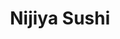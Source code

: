 ---
layout: place
title: "Nijiya Sushi"
permalink: /massachusetts/medford/nijiya-sushi.html
stateAbbr: MA
stateName: Massachusetts
cityName: Medford
seo:
  name: "Nijiya Sushi"
  type: Restaurant
  links: http://www.nijiyasushi.net/
description: "Laid-back locale offering all-you-can-eat sushi & other Japanese dishes, plus sake & lunch specials. Nijiya Sushi serves delicious sushi in Medford, Massachusetts. Try fresh Japanese dishes for a great dining experience. Available for takeout, delivery, lunch, and dinner."
place_id: ChIJO9QXBrh244kRA0kF9QiZqXQ
photos:
  - name: >-
      places/ChIJO9QXBrh244kRA0kF9QiZqXQ/photos/AeeoHcIvZUUR965vf02-TqM-39DdKBklezRybQQnUHGvdH98HogNDpsCAlNfpBTPoYltldXheA4vMSdX9fbl4KnmsaYe5OJXdYs67OBXjz3Am-e1JN1RsxKEpMmQ5G0sYpXQjsmc3aQstMwRw0eQWPr8LAAol4ySZuIV47vGdPlpKFJIk6sVlgbRqF_nKqg1V_IsWYO6Wmwj1Rm2OCOwNkT77oSQtH42sMPpXJ5gU6B0aMSsxeBG-LbavnR4gM4jTHnRFBZ_PgLKTXl_vrMBbcCquGF2tntaYh_E4rm0VeqH5VDu3g
    widthPx: 640
    heightPx: 361
    authorAttributions:
      - displayName: Nijiya Sushi
        uri: https://maps.google.com/maps/contrib/109986591262673001384
        photoUri: >-
          https://lh3.googleusercontent.com/a/ACg8ocI871AxOXJ9Dzk-nGSQXnIrxW-uNsQDsJxfD9Z2BsWduRkXLg=s100-p-k-no-mo
    flagContentUri: >-
      https://www.google.com/local/imagery/report/?cb_client=maps_api_places.places_api&image_key=!1e10!2sAF1QipP1RPkM3dD4AM20YlbalEkdpP3O-0vHEQLvWyzy&hl=en-US
    googleMapsUri: >-
      https://www.google.com/maps/place//data=!3m4!1e2!3m2!1sAF1QipP1RPkM3dD4AM20YlbalEkdpP3O-0vHEQLvWyzy!2e10!4m2!3m1!1s0x89e376b80617d43b:0x74a99908f5054903
  - name: >-
      places/ChIJO9QXBrh244kRA0kF9QiZqXQ/photos/AeeoHcJSzNNp4AEYFvWQ7mLi-U3L_Tzn3wlQzYrMO7KLmxadpVoXQ8sWbiifK-4GE7A1EuCIsiThwARGJne40Ct2-9MpkLXkBRfZHWx0RSgW9CMmObIMWhjsS081I73NtbykiOoEh7dECGskxTUNGixBUW_9G-dnz8iCErHdLvIWsCfjAKoD9Zl9JBI33xzt1YpMuaWpeAqPvby0U8aoidWbNzYJx8FQg3WDDgGCx134pmvCZUgXCByCkfbvG6RaED9hN4tiTpYgZ99lrAGbL5Iia2zQzlecDwPMIbEaa5b-Szs3_Q
    widthPx: 1024
    heightPx: 683
    authorAttributions:
      - displayName: Nijiya Sushi
        uri: https://maps.google.com/maps/contrib/109986591262673001384
        photoUri: >-
          https://lh3.googleusercontent.com/a/ACg8ocI871AxOXJ9Dzk-nGSQXnIrxW-uNsQDsJxfD9Z2BsWduRkXLg=s100-p-k-no-mo
    flagContentUri: >-
      https://www.google.com/local/imagery/report/?cb_client=maps_api_places.places_api&image_key=!1e10!2sAF1QipPk7odQjf0VA5nSC_lyuK4W1l2eO-EKUixAw_XD&hl=en-US
    googleMapsUri: >-
      https://www.google.com/maps/place//data=!3m4!1e2!3m2!1sAF1QipPk7odQjf0VA5nSC_lyuK4W1l2eO-EKUixAw_XD!2e10!4m2!3m1!1s0x89e376b80617d43b:0x74a99908f5054903
  - name: >-
      places/ChIJO9QXBrh244kRA0kF9QiZqXQ/photos/AeeoHcJaqSV9yvHcGz2UQ56rhTU3q1EzHr9MA-LUKkN_vwYqx1eDim6J9e06nz84vRSO5Kpjk1IDsRJnwf_0NHMyEExpjEoxB8mFGsY6wtdtIxq_Kv5oFgDbhEaHMa0Wkgu3m4qOIZdDb6A9d-q1I8dwg0aiaWZH4lun0bObudZLXqG_HJ-heTzNL-uREvXWTXFUutvwqugeMg0RLj4IUdmvcBj917S0unaO424Bodf5WnMQ3T7l7Y5EPjM50a7BPL7gXzkRV9ab5qd23VbQvqKopg2nH1b1wwqPQxulV5wE4u1eGk0oUNEJM64PlgMHQMW4R4EUYpkC7dq_7b9PkBJDpiyaLojlA1JaddXqY9DIXnVXWt5Kq2RMFaVcCV6c5SJ_8AjLO6IghB6GoJTr_84vOCxCRGbp3-prmFiQj9Xd0kRcmM6U
    widthPx: 4000
    heightPx: 2252
    authorAttributions:
      - displayName: Jade Oakes
        uri: https://maps.google.com/maps/contrib/105492693986609594200
        photoUri: >-
          https://lh3.googleusercontent.com/a-/ALV-UjXtl6H-0s1t9b5gFW7_KDQ2v1rLWNIfs9Sxdd7jkP9cN8oEBnsS9g=s100-p-k-no-mo
    flagContentUri: >-
      https://www.google.com/local/imagery/report/?cb_client=maps_api_places.places_api&image_key=!1e10!2sCIHM0ogKEICAgMDIg5O0zwE&hl=en-US
    googleMapsUri: >-
      https://www.google.com/maps/place//data=!3m4!1e2!3m2!1sCIHM0ogKEICAgMDIg5O0zwE!2e10!4m2!3m1!1s0x89e376b80617d43b:0x74a99908f5054903
  - name: >-
      places/ChIJO9QXBrh244kRA0kF9QiZqXQ/photos/AeeoHcItGG1PcmUBRYW74UdoW8P1Z4UgQ8ZUmznPNy3G-sbt5nT_d5L9KoQoBeMz0d3gSFC9bnhGZguR5MN50PaZcn4nfUNPeDlaLxxB6EhRBcXtBVfFTV-XkZKniW9-vdAU4TNTM2H_0oI9eUd34rDJaYZz-sMyWQEOEQOiaiQTF4DdO8PXUkD28r_JuerzU_vo2ajOuBn3LDW_lo4IqW_ynU2qU2gZk9DS0McMoKheJuTSywlmbkqopnFikAtlkL89NmX8CxYM-8y2Rf5hwGK8_M04Yej0vSd8aL6tDjDElMhlaU9qB6eIHFymKv3PIoUQORjmoS0fBCjhD9icjSjE409veC6AyWIAdzd6nkPD0Nk3bXIDTSpUR30VxUdliAQm8qIWrK6JSxCre3WWyKe-b1ALqPl4kcqqhEnPIlTm8p4
    widthPx: 4032
    heightPx: 3024
    authorAttributions:
      - displayName: Jacky Ho Yin LI
        uri: https://maps.google.com/maps/contrib/106957304263921470247
        photoUri: >-
          https://lh3.googleusercontent.com/a-/ALV-UjVLjxa8hWEgnx1-phrV_duloFTQp5PqnAQMpxyXRACLS7pC-Xa6tw=s100-p-k-no-mo
    flagContentUri: >-
      https://www.google.com/local/imagery/report/?cb_client=maps_api_places.places_api&image_key=!1e10!2sCIHM0ogKEICAgIDLsbqiQw&hl=en-US
    googleMapsUri: >-
      https://www.google.com/maps/place//data=!3m4!1e2!3m2!1sCIHM0ogKEICAgIDLsbqiQw!2e10!4m2!3m1!1s0x89e376b80617d43b:0x74a99908f5054903
  - name: >-
      places/ChIJO9QXBrh244kRA0kF9QiZqXQ/photos/AeeoHcKL3nbXrd2ruRYxBF8gaJN96g6WAITDNheFYMxqICeizx25e_H-SVj4PdCibFW-HbLuKBSXM5CBoJaCetszQADzDCFI8gaF1mou1mVzMeigV5tUI2spgd6XnDnUSBon18mEFkUn1neEfZuSReCt0MM3G6VDFe3ffSMnP6pH6fqTkXjVL0LosvOgXJkCTShedBS9zWWvfJdP1HTqXNZU8mI2DgL0YhL5M1PioOmonTfbNyBYxz2Biv0gTHkxrxPlelHlSm_RJBvbg1eVjO4FyHfYApno6ampRWJewFuFXNmUkbhQZzrpLDBpS63s39K5teYCKaWiyHMrgDd2PZ77Kt9acAdZUMNHTtDAbahHowJ3cWhP3wD1uX8AueqF9vK0L_f7F5wVORfk7OLLi3to65xV63a5A8GvLV-Aqxj4ge7BPnkm
    widthPx: 4000
    heightPx: 3000
    authorAttributions:
      - displayName: Sovathya Sar
        uri: https://maps.google.com/maps/contrib/116237595140363112658
        photoUri: >-
          https://lh3.googleusercontent.com/a-/ALV-UjWHb1JOYa8p8ENzX0o2GsmgZ2uPWe8oJie0aONjYz7P5gBkHlAYmg=s100-p-k-no-mo
    flagContentUri: >-
      https://www.google.com/local/imagery/report/?cb_client=maps_api_places.places_api&image_key=!1e10!2sCIHM0ogKEICAgIC_tuOKigE&hl=en-US
    googleMapsUri: >-
      https://www.google.com/maps/place//data=!3m4!1e2!3m2!1sCIHM0ogKEICAgIC_tuOKigE!2e10!4m2!3m1!1s0x89e376b80617d43b:0x74a99908f5054903
  - name: >-
      places/ChIJO9QXBrh244kRA0kF9QiZqXQ/photos/AeeoHcI_yN2Q77qGdHukpFs2MZryX56KxcgADlKEPdrkqbSvDNmE5VUH04B9unWtMqdmCeZJ3Iw_dCKia_RRoIAxhdXx3NMzcBOh2olw_917wpfrUYb_uUTGMYhtOZ1OUreegOdiOI4KNeLxmPDvEICaJ9mi_cvXWc3Ie5VRTkjQPsCePCw2Cy69UyDbsUJECGDGF10z4iyXKgjIKTfpMqbUhYlGBCX-dzSMFZJGSLs7Pyh0efRt4K93maCAY0aVRAXKSEelcSSfi_xrKaRmmFWc0AkqTuVUEWr7I12Zb-Bi9S9X7n4ztFtIy0YchqYa1hbP3XjJoTLftcBuDHohK5C-1_1IzFFIxNM21B1fIygSYxgdZ4YPAJptEFILJkrsTRFH-VzZMBI7o0AqCJaaQ8CU2Q6GOHo_2qA7Qtah_PWZwCa22g
    widthPx: 3099
    heightPx: 2634
    authorAttributions:
      - displayName: Delace Jia
        uri: https://maps.google.com/maps/contrib/111582702588834964144
        photoUri: >-
          https://lh3.googleusercontent.com/a-/ALV-UjUmnUvpAtUZfWsDyyPaA7rI3vNgpCdu4mN9tdtDYeb8KpC7HsYQ=s100-p-k-no-mo
    flagContentUri: >-
      https://www.google.com/local/imagery/report/?cb_client=maps_api_places.places_api&image_key=!1e10!2sCIHM0ogKEICAgMCQ-IbqBg&hl=en-US
    googleMapsUri: >-
      https://www.google.com/maps/place//data=!3m4!1e2!3m2!1sCIHM0ogKEICAgMCQ-IbqBg!2e10!4m2!3m1!1s0x89e376b80617d43b:0x74a99908f5054903
  - name: >-
      places/ChIJO9QXBrh244kRA0kF9QiZqXQ/photos/AeeoHcIdJfOktM81NgqaCgxinTn1CZYrwJuj4Je1A3Hu-so3MfeVAybcSqMtjE1XfJZ6DXnkKnZMMi1WUVYPISH7keApQq7C6Z-HAakRGRfXhXBUQZrFHD10DDqkNLE5VcibDbviAD59Vvlwm3HkRvZylqYSGYIJdahlhT7wGy6lKuEXKswX1kmwMUj6BUMUfen-5Hc-Uh_ACv36TwsiUTt49n8Rv72Lz0nUAtS1kRepqD35tZ0BZb-AlOJ0tceC0FyZDHa5MauGyDmQrE4rT21Nn_sEnylgsPKd9gtxVEKvzXqLbj2N0_yX9FgokvnSZo3wCLDe-kUwzxufrlq2xb79mRPrn05VGxbl-_hasfobqsj-RaC4hmbIX6OX-vqHRcGTMBRNI6hiRH5INuqa70eQw8e4kIDHDR2RPSX8_lm82PcTLQ
    widthPx: 4032
    heightPx: 3024
    authorAttributions:
      - displayName: Lisa Xiaremba
        uri: https://maps.google.com/maps/contrib/111571789635541124758
        photoUri: >-
          https://lh3.googleusercontent.com/a-/ALV-UjWDFH2mPvrF_dele-BwwgzP5pwTeZzEgPhq6j88IPzYpQZAERZ8RA=s100-p-k-no-mo
    flagContentUri: >-
      https://www.google.com/local/imagery/report/?cb_client=maps_api_places.places_api&image_key=!1e10!2sCIHM0ogKEICAgIDT9oCjQA&hl=en-US
    googleMapsUri: >-
      https://www.google.com/maps/place//data=!3m4!1e2!3m2!1sCIHM0ogKEICAgIDT9oCjQA!2e10!4m2!3m1!1s0x89e376b80617d43b:0x74a99908f5054903
  - name: >-
      places/ChIJO9QXBrh244kRA0kF9QiZqXQ/photos/AeeoHcId1-Cy6cwcRPTOKPmemc6XO6-bdkP4kVNsppuuI_5i1L4MvGK5KpNX2veHxBNZEZpc6I_ubiifaXU8b5_DSf6Z-uQrUZxutQPpNaPuNj2n_q9p5gyU5k1ESVBoULZRBWNN4Dif3YMhayNYLWnN0OfF0Qscbft8fqpampBClW1u6tLJ7HbRDD1ddg6AVIZraTHpzyI35izXS_CoiUQwFDlwF5qzl4O9iLYSN9IW0KZCCy7LWbktZhyV4XhTZrWhsBvTBCSuuP_2VnskKUBcO7xwRvuwN7DMaD-yRiZS9TbnTfrCWGja_xeZbJv6CLKDWqdoybDkK48kPRSnc_jQ52WZnCL8j8-RXgY2d4uLZ6Z2w4j2DiAkfg4cC9PGF7wTqixdnqx08NzJvHsvbh4UiFNMsZhDDfcG2C0wdZBy_RjyyA
    widthPx: 4032
    heightPx: 3024
    authorAttributions:
      - displayName: Lisa Xiaremba
        uri: https://maps.google.com/maps/contrib/111571789635541124758
        photoUri: >-
          https://lh3.googleusercontent.com/a-/ALV-UjWDFH2mPvrF_dele-BwwgzP5pwTeZzEgPhq6j88IPzYpQZAERZ8RA=s100-p-k-no-mo
    flagContentUri: >-
      https://www.google.com/local/imagery/report/?cb_client=maps_api_places.places_api&image_key=!1e10!2sCIHM0ogKEICAgIDT9oCjIA&hl=en-US
    googleMapsUri: >-
      https://www.google.com/maps/place//data=!3m4!1e2!3m2!1sCIHM0ogKEICAgIDT9oCjIA!2e10!4m2!3m1!1s0x89e376b80617d43b:0x74a99908f5054903
  - name: >-
      places/ChIJO9QXBrh244kRA0kF9QiZqXQ/photos/AeeoHcIvxds1U85famN4Dm8U9ckoAGVgzNBRBJohLTodokQ_WTvfR3qDn3gjLNU581CubyMAedF-x8hyT5Iw2OFzoke3JTHq_lnzRelKo1FuVMsoDukjcMN3kS6ztYI09zqB14SBjFTImDG5g95OXD3I4Nn3qXsfiqZKGmQwNdxZbmmef-13zJlgVknobGii6oyCotPDTGTa6buYWJV5l9Z1Lzl_klJCb6dR15nbXcd7I4FYVPxQziay0DaZmA2ZxaihJvUbv2eT-n2h9uCehTQriG2Ye9czgRltl-UXeFNPvAQOwyBRF_fNav4UuW-k7f0FR-Ldsk0B6rnnTtMqefrh0x1pWmkV7wkTI9t86wAC0JFb08clSRvhFSlzjPyy9wzk6ylCThQW7Ajhe8OYcEpiAqfEd6e2qkUdIsPiNHZBNo-SpcZv
    widthPx: 3024
    heightPx: 4032
    authorAttributions:
      - displayName: Mary Ng
        uri: https://maps.google.com/maps/contrib/108919463953389628713
        photoUri: >-
          https://lh3.googleusercontent.com/a/ACg8ocLdU7c4vUkLIoUSguSsqzfdt-H2kS4U5mx9mksuDhIApVf5oQ=s100-p-k-no-mo
    flagContentUri: >-
      https://www.google.com/local/imagery/report/?cb_client=maps_api_places.places_api&image_key=!1e10!2sCIHM0ogKEICAgIC1nKWdrAE&hl=en-US
    googleMapsUri: >-
      https://www.google.com/maps/place//data=!3m4!1e2!3m2!1sCIHM0ogKEICAgIC1nKWdrAE!2e10!4m2!3m1!1s0x89e376b80617d43b:0x74a99908f5054903
  - name: >-
      places/ChIJO9QXBrh244kRA0kF9QiZqXQ/photos/AeeoHcK_Rw4OjqC80qmdquR5uS_Vc6InKaohGBi-TIp0frHk824p9dqqt9lkxhQ-6Rhm0ugH8FsmTV5jclp2eC_Ag5ILNbLbxOhzvj2a61Xj4e8mX3DVjmQKkuxVYFogRQLWLKsl0HLCFIICv0-kYQEmfonAwF4pECG1ZinPshlLYSIBaxYKEfWgTMx31MVoBq8VLM7E6c1ouqz-zpNdbpVwWfL_PJdOxMG4gMVCFLCe08ViGciECYO-pDVNHGVzusUKma-0dzlXsO5JeDxuaVZKseIU6rtMhrrMkDyDxw0KmptVsGRTk2xRBh8e92eZurhQOPsJ2FqGJaeHDwh2FxrCKuzkgR4lHJf-B5MqUIxWYjqLo_-mfzbFKMweFWTqUYqVOtFh3L_2AyeUBUd3mMcSY-PbCEtt9018WEc5D2L_3j2_qg
    widthPx: 1171
    heightPx: 1093
    authorAttributions:
      - displayName: Richard Ta
        uri: https://maps.google.com/maps/contrib/114984516906116227491
        photoUri: >-
          https://lh3.googleusercontent.com/a/ACg8ocKvG3C7iRYeooKpWd9Xtwru6av7tKURgg34pANBAyjCjS-f0g=s100-p-k-no-mo
    flagContentUri: >-
      https://www.google.com/local/imagery/report/?cb_client=maps_api_places.places_api&image_key=!1e10!2sCIHM0ogKEICAgICvyubPDg&hl=en-US
    googleMapsUri: >-
      https://www.google.com/maps/place//data=!3m4!1e2!3m2!1sCIHM0ogKEICAgICvyubPDg!2e10!4m2!3m1!1s0x89e376b80617d43b:0x74a99908f5054903
address: 9 High St, Medford, MA 02155, USA
street: 9 High St
city: Medford
state: MA
zip: '02155'
country: USA
neighborhood: null
latitude: '42.418470'
longitude: '-71.109890'
accessibility_options:
  wheelchairAccessibleParking: true
  wheelchairAccessibleEntrance: true
  wheelchairAccessibleRestroom: true
  wheelchairAccessibleSeating: true
business_status: OPERATIONAL
name: Nijiya Sushi
google_maps_links:
  directionsUri: >-
    https://www.google.com/maps/dir//''/data=!4m7!4m6!1m1!4e2!1m2!1m1!1s0x89e376b80617d43b:0x74a99908f5054903!3e0
  placeUri: https://maps.google.com/?cid=8406418443213293827
  writeAReviewUri: >-
    https://www.google.com/maps/place//data=!4m3!3m2!1s0x89e376b80617d43b:0x74a99908f5054903!12e1
  reviewsUri: >-
    https://www.google.com/maps/place//data=!4m4!3m3!1s0x89e376b80617d43b:0x74a99908f5054903!9m1!1b1
  photosUri: >-
    https://www.google.com/maps/place//data=!4m3!3m2!1s0x89e376b80617d43b:0x74a99908f5054903!10e5
primary_type: Japanese Restaurant
opening_hours:
  regular: null
  current: null
secondary_opening_hours:
  regular:
    weekdayDescriptions: null
    type: null
  current:
    weekdayDescriptions: null
    type: null
phone: (781) 874-2630
price_level: PRICE_LEVEL_MODERATE
price_range: $30 &ndash; $50
rating: '4.3'
rating_count: 0
website: http://www.nijiyasushi.net/
reviews:
  - name: >-
      places/ChIJO9QXBrh244kRA0kF9QiZqXQ/reviews/ChZDSUhNMG9nS0VJQ0FnTURncWNPUmZnEAE
    relativePublishTimeDescription: a month ago
    rating: 5
    text:
      text: >-
        I came to this location a couple times, and the quality of the food
        never disappoints. The sushi and sashimi (along with other dishes) are
        always fresh! The only concern I have is that sometimes the customer
        service is not the best. You either get a great server that is friendly,
        or one that doesn’t even talk to you. Overall, I would recommend this
        location for your sushi cravings!
      languageCode: en
    originalText:
      text: >-
        I came to this location a couple times, and the quality of the food
        never disappoints. The sushi and sashimi (along with other dishes) are
        always fresh! The only concern I have is that sometimes the customer
        service is not the best. You either get a great server that is friendly,
        or one that doesn’t even talk to you. Overall, I would recommend this
        location for your sushi cravings!
      languageCode: en
    authorAttribution:
      displayName: Inna Begma
      uri: https://www.google.com/maps/contrib/114251746774441637058/reviews
      photoUri: >-
        https://lh3.googleusercontent.com/a-/ALV-UjW1q58Gf4S8CYkFKzBxq0wSilrchP4L_1aIIFS06Okxm-8n5LUN=s128-c0x00000000-cc-rp-mo-ba4
    publishTime: '2025-02-25T19:37:37.197537Z'
    flagContentUri: >-
      https://www.google.com/local/review/rap/report?postId=ChZDSUhNMG9nS0VJQ0FnTURncWNPUmZnEAE&d=17924085&t=1
    googleMapsUri: >-
      https://www.google.com/maps/reviews/data=!4m6!14m5!1m4!2m3!1sChZDSUhNMG9nS0VJQ0FnTURncWNPUmZnEAE!2m1!1s0x89e376b80617d43b:0x74a99908f5054903
  - name: >-
      places/ChIJO9QXBrh244kRA0kF9QiZqXQ/reviews/ChdDSUhNMG9nS0VJQ0FnTUNnbnNfQjR3RRAB
    relativePublishTimeDescription: a month ago
    rating: 5
    text:
      text: >-
        If it’s a craving for sushi - lots of it and all of it tasty - this is
        where we head to.

        There is some street parking nearby and once you get in they know what
        to do


        You look through the menu (if you want to) and order by marking on the
        page they give you and a short wait later - all that you ordered will
        appear.

        Fun is - you can ask for and fill these pages again and again- and the
        process will repeat!

        Until of course you are in a food coma and feel some genuine regret for
        the sin of gluttony

        Every single thing is lovely - and there are lots of choices to pick
        from- even the ice cream is great!

        We love going here esp when you’ve worked up an appetite
      languageCode: en
    originalText:
      text: >-
        If it’s a craving for sushi - lots of it and all of it tasty - this is
        where we head to.

        There is some street parking nearby and once you get in they know what
        to do


        You look through the menu (if you want to) and order by marking on the
        page they give you and a short wait later - all that you ordered will
        appear.

        Fun is - you can ask for and fill these pages again and again- and the
        process will repeat!

        Until of course you are in a food coma and feel some genuine regret for
        the sin of gluttony

        Every single thing is lovely - and there are lots of choices to pick
        from- even the ice cream is great!

        We love going here esp when you’ve worked up an appetite
      languageCode: en
    authorAttribution:
      displayName: Ajith Vasudevan
      uri: https://www.google.com/maps/contrib/100219171281353375946/reviews
      photoUri: >-
        https://lh3.googleusercontent.com/a/ACg8ocJR_2YGQ17MVMWQfwFoYSSPcXaCbWMFsZAj2vYjWQhyK_2T2EOQ=s128-c0x00000000-cc-rp-mo-ba5
    publishTime: '2025-02-17T15:43:56.766988Z'
    flagContentUri: >-
      https://www.google.com/local/review/rap/report?postId=ChdDSUhNMG9nS0VJQ0FnTUNnbnNfQjR3RRAB&d=17924085&t=1
    googleMapsUri: >-
      https://www.google.com/maps/reviews/data=!4m6!14m5!1m4!2m3!1sChdDSUhNMG9nS0VJQ0FnTUNnbnNfQjR3RRAB!2m1!1s0x89e376b80617d43b:0x74a99908f5054903
  - name: >-
      places/ChIJO9QXBrh244kRA0kF9QiZqXQ/reviews/ChdDSUhNMG9nS0VJQ0FnSUN2eXViUHRnRRAB
    relativePublishTimeDescription: 4 months ago
    rating: 5
    text:
      text: >-
        I’m blown away at the quality of the fish here specially being at an all
        you can eat. It feels like a steal for the price that they charge.
        Service is quick, they don’t delay how fast your sushi comes out. I went
        with two other guys and we ate extremely fast and did not have to wait
        long between each set of sushi that we ordered. Would highly recommend.
        I will definitely be coming back.
      languageCode: en
    originalText:
      text: >-
        I’m blown away at the quality of the fish here specially being at an all
        you can eat. It feels like a steal for the price that they charge.
        Service is quick, they don’t delay how fast your sushi comes out. I went
        with two other guys and we ate extremely fast and did not have to wait
        long between each set of sushi that we ordered. Would highly recommend.
        I will definitely be coming back.
      languageCode: en
    authorAttribution:
      displayName: Richard Ta
      uri: https://www.google.com/maps/contrib/114984516906116227491/reviews
      photoUri: >-
        https://lh3.googleusercontent.com/a/ACg8ocKvG3C7iRYeooKpWd9Xtwru6av7tKURgg34pANBAyjCjS-f0g=s128-c0x00000000-cc-rp-mo
    publishTime: '2024-12-10T00:02:15.766302Z'
    flagContentUri: >-
      https://www.google.com/local/review/rap/report?postId=ChdDSUhNMG9nS0VJQ0FnSUN2eXViUHRnRRAB&d=17924085&t=1
    googleMapsUri: >-
      https://www.google.com/maps/reviews/data=!4m6!14m5!1m4!2m3!1sChdDSUhNMG9nS0VJQ0FnSUN2eXViUHRnRRAB!2m1!1s0x89e376b80617d43b:0x74a99908f5054903
  - name: >-
      places/ChIJO9QXBrh244kRA0kF9QiZqXQ/reviews/ChZDSUhNMG9nS0VJQ0FnSUM3OHEyVFBnEAE
    relativePublishTimeDescription: 8 months ago
    rating: 3
    text:
      text: >-
        The sashimi was super fresh and simply divine! The rest was OK. We came
        late at 9pm Saturday night, and I would not do it again. They were
        rushing everyone who came around the same time. They close at 10:30!

        The sushi wasn’t anything to write home about, but it’s a good place to
        go for the $ value of all you can eat. They started wiping the floors
        and kitchen at 10pm and a very strong chemical smell filled the entire
        restaurant activating my severe asthma immediately! I couldn’t finish my
        food as I could hardly breathe thru gasping for air! I had to ask them
        to pack the sushi I had on the table, to which they wanted to charge me
        for! (Disappointing head shake)

        I could seriously barely talk/breathe till I left for fresh air outside!
        We are paying a heavy penny of $32usd/person for a proper dinner
        evening!

        At least WAIT till customers have finished their food and have left
        BEFORE you start washing floors with heavy chemicals!

        If this was just me, I might not say much. But another table of sweet
        elderly ladies (who’d come to kindly ask if I was OK) had also shared
        with us that they’d had an awful time with the waiters rushing them and
        quickly removing their dishes before they’d even finished.

        Not at all impressed to say the least.


        If you choose to go, go earlier than 9pm.
      languageCode: en
    originalText:
      text: >-
        The sashimi was super fresh and simply divine! The rest was OK. We came
        late at 9pm Saturday night, and I would not do it again. They were
        rushing everyone who came around the same time. They close at 10:30!

        The sushi wasn’t anything to write home about, but it’s a good place to
        go for the $ value of all you can eat. They started wiping the floors
        and kitchen at 10pm and a very strong chemical smell filled the entire
        restaurant activating my severe asthma immediately! I couldn’t finish my
        food as I could hardly breathe thru gasping for air! I had to ask them
        to pack the sushi I had on the table, to which they wanted to charge me
        for! (Disappointing head shake)

        I could seriously barely talk/breathe till I left for fresh air outside!
        We are paying a heavy penny of $32usd/person for a proper dinner
        evening!

        At least WAIT till customers have finished their food and have left
        BEFORE you start washing floors with heavy chemicals!

        If this was just me, I might not say much. But another table of sweet
        elderly ladies (who’d come to kindly ask if I was OK) had also shared
        with us that they’d had an awful time with the waiters rushing them and
        quickly removing their dishes before they’d even finished.

        Not at all impressed to say the least.


        If you choose to go, go earlier than 9pm.
      languageCode: en
    authorAttribution:
      displayName: Yasmine M.
      uri: https://www.google.com/maps/contrib/110318822372453363798/reviews
      photoUri: >-
        https://lh3.googleusercontent.com/a-/ALV-UjV2DFQWSPLKyQhSahsJlf5nnxmnExep8LgSGkbEZ2NGYKS-5Pk=s128-c0x00000000-cc-rp-mo-ba4
    publishTime: '2024-08-14T14:09:32.167756Z'
    flagContentUri: >-
      https://www.google.com/local/review/rap/report?postId=ChZDSUhNMG9nS0VJQ0FnSUM3OHEyVFBnEAE&d=17924085&t=1
    googleMapsUri: >-
      https://www.google.com/maps/reviews/data=!4m6!14m5!1m4!2m3!1sChZDSUhNMG9nS0VJQ0FnSUM3OHEyVFBnEAE!2m1!1s0x89e376b80617d43b:0x74a99908f5054903
  - name: >-
      places/ChIJO9QXBrh244kRA0kF9QiZqXQ/reviews/ChdDSUhNMG9nS0VJQ0FnSUNMeFlpQTVnRRAB
    relativePublishTimeDescription: 9 months ago
    rating: 5
    text:
      text: >-
        The food was great. The portions were big. My husband and I ordered from
        "all you can eat menu" and it was enough for two of us. We were able to
        finish everything. We also got crab salad and it was nice. My favorite
        was "Snow Mountain Maki." The atmosphere is good, not noisy. The servers
        are nice. For dessert, I had green tea ice cream and it was delicious.
        You have to be super hungry to go there because that way you can try
        many different maki.
      languageCode: en
    originalText:
      text: >-
        The food was great. The portions were big. My husband and I ordered from
        "all you can eat menu" and it was enough for two of us. We were able to
        finish everything. We also got crab salad and it was nice. My favorite
        was "Snow Mountain Maki." The atmosphere is good, not noisy. The servers
        are nice. For dessert, I had green tea ice cream and it was delicious.
        You have to be super hungry to go there because that way you can try
        many different maki.
      languageCode: en
    authorAttribution:
      displayName: Marina Yakymenko
      uri: https://www.google.com/maps/contrib/100410484446355090341/reviews
      photoUri: >-
        https://lh3.googleusercontent.com/a-/ALV-UjXvQSzcWotzLKoHzV7ElGe7G-cwo0CGNIUEHqNlIsK46XFmQiBD=s128-c0x00000000-cc-rp-mo-ba5
    publishTime: '2024-06-21T14:44:15.654929Z'
    flagContentUri: >-
      https://www.google.com/local/review/rap/report?postId=ChdDSUhNMG9nS0VJQ0FnSUNMeFlpQTVnRRAB&d=17924085&t=1
    googleMapsUri: >-
      https://www.google.com/maps/reviews/data=!4m6!14m5!1m4!2m3!1sChdDSUhNMG9nS0VJQ0FnSUNMeFlpQTVnRRAB!2m1!1s0x89e376b80617d43b:0x74a99908f5054903
parking_options:
  paidParkingLot: true
  freeStreetParking: true
  paidStreetParking: true
  valetParking: false
payment_options:
  acceptsCreditCards: true
  acceptsDebitCards: true
  acceptsCashOnly: false
  acceptsNfc: true
allow_dogs: null
curbside_pickup: null
delivery: true
dine_in: true
good_for_children: true
good_for_groups: true
good_for_sports: false
live_music: false
menu_for_children: false
outdoor_seating: false
reservable: true
restroom: true
serves_beer: true
serves_breakfast: false
serves_brunch: false
serves_cocktails: true
serves_coffee: false
serves_dinner: true
serves_dessert: true
serves_lunch: true
serves_vegetarian_food: true
serves_wine: true
takeout: true
update_category: essentials
summary: >-
  Laid-back locale offering all-you-can-eat sushi & other Japanese dishes, plus
  sake & lunch specials.

---